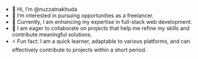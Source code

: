 - 👋 Hi, I’m @nuzzatnakhuda
- 👀 I’m interested in pursuing opportunities as a freelancer.
- 🌱 Currently, I am enhancing my expertise in full-stack web development.
- 💞️ I am eager to collaborate on projects that help me refine my skills and contribute meaningful solutions.
- ⚡ Fun fact: I am a quick learner, adaptable to various platforms, and can effectively contribute to projects within a short period.

<!---
nuzzatnakhuda/nuzzatnakhuda is a ✨ special ✨ repository because its `README.md` (this file) appears on your GitHub profile.
You can click the Preview link to take a look at your changes.
--->
